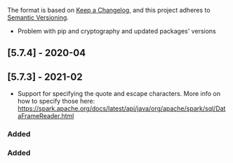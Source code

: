 The format is based on [Keep a Changelog](https://keepachangelog.com/en/1.0.0/),
and this project adheres to [Semantic Versioning](https://semver.org/spec/v2.0.0.html).

- Problem with pip and cryptography and updated packages' versions

## [5.7.4] - 2020-04
## [5.7.3] - 2021-02
- Support for specifying the quote and escape characters. More info on how to specify those here: https://spark.apache.org/docs/latest/api/java/org/apache/spark/sql/DataFrameReader.html

### Added

### Added